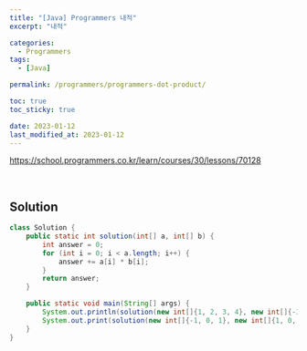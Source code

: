 ```yaml
---
title: "[Java] Programmers 내적"
excerpt: "내적"

categories:
  - Programmers
tags:
  - [Java]

permalink: /programmers/programmers-dot-product/

toc: true
toc_sticky: true

date: 2023-01-12
last_modified_at: 2023-01-12
---
```


<https://school.programmers.co.kr/learn/courses/30/lessons/70128>

<br>

## Solution

```java
class Solution {
    public static int solution(int[] a, int[] b) {
        int answer = 0;
        for (int i = 0; i < a.length; i++) {
            answer += a[i] * b[i];
        }
        return answer;
    }

    public static void main(String[] args) {
        System.out.println(solution(new int[]{1, 2, 3, 4}, new int[]{-3, -1, 0, 2}));
        System.out.print(solution(new int[]{-1, 0, 1}, new int[]{1, 0, -1}));
    }
}
```